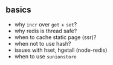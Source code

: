 ## basics
- why `incr` over `get` + `set`?
- why redis is thread safe?
- when to cache static page (ssr)?
- when not to use hash?
- issues with hset, hgetall (node-redis)
- when to use `sunionstore`